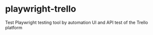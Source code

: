 # playwright-trello

Test Playwright testing tool by automation UI and API test of the Trello platform
